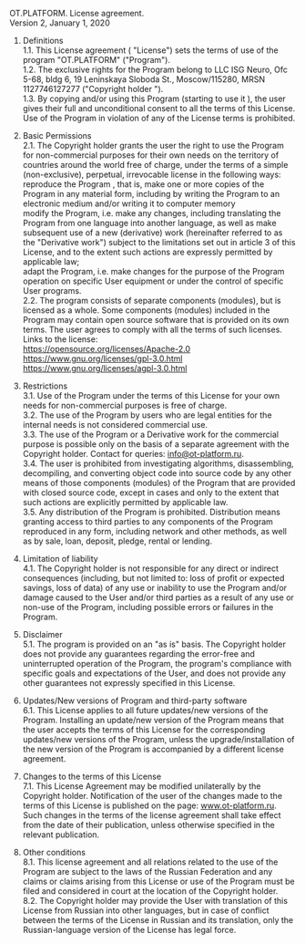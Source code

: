 OT.PLATFORM. License agreement.   
Version 2, January 1, 2020   
1. Definitions  
1.1. This License agreement ( "License") sets the terms of use of the program "OT.PLATFORM" ("Program").  
1.2. The exclusive rights for the Program belong to LLC ISG Neuro, Ofc 5-68, bldg 6, 19 Leninskaya Sloboda St., Moscow/115280, MRSN 1127746127277 ("Copyright holder ").  
1.3. By copying and/or using this Program (starting to use it ), the user gives their full and unconditional  consent to all the terms of this License. Use of the Program in violation of any of the License terms is prohibited.  
2. Basic Permissions  
2.1. The Copyright holder grants the user the right to use the Program for non-commercial purposes for their own needs on the territory of countries around the world free of charge, under the terms of a simple (non-exclusive), perpetual, irrevocable license in the following ways:  
reproduce the Program , that is, make one or more copies of the Program in any material form, including by writing the Program to an electronic medium and/or writing it to computer memory  
modify the Program, i.e. make any changes, including translating the Program from one language into another language, as well as make subsequent use of a new (derivative) work (hereinafter referred to as the "Derivative work") subject to the limitations set out in article 3 of this License, and to the extent such actions are expressly permitted by applicable law;  
adapt the Program, i.e. make changes for the purpose of the Program operation on specific User equipment or under the control of specific User programs.  
2.2. The program consists of separate components (modules), but is licensed as a whole. Some components (modules) included in the Program may contain open source software that is provided on its own terms. The user agrees to comply with all the terms of such licenses.  
Links to the license:  
https://opensource.org/licenses/Apache-2.0  
https://www.gnu.org/licenses/gpl-3.0.html  
https://www.gnu.org/licenses/agpl-3.0.html  
3. Restrictions   
3.1. Use of the Program under the terms of this License for your own needs for non-commercial purposes is free of charge.  
3.2. The use of the Program by users who are legal entities for the internal needs is not considered commercial use.  
3.3. The use of the Program or a Derivative work for the commercial purpose is possible only on the basis of a separate agreement with the Copyright holder. Contact for queries: info@ot-platform.ru.  
3.4. The user is prohibited from investigating algorithms, disassembling, decompiling, and converting object code into source code by any other means of those components (modules) of the Program that are provided with closed source code, except in cases and only to the extent that such actions are explicitly permitted by applicable law.  
3.5. Any distribution of the Program is prohibited. Distribution means granting access to third parties to any components of the Program reproduced in any form, including network and other methods, as well as by sale, loan, deposit, pledge, rental or lending.  
4. Limitation of liability  
4.1. The Copyright holder is not responsible for any direct or indirect consequences (including, but not limited to: loss of profit or expected savings, loss of data) of any use or inability to use the Program and/or damage caused to the User and/or third parties as a result of any use or non-use of the Program, including possible errors or failures in the Program.  
5. Disclaimer   
5.1. The program is provided on an "as is" basis. The Copyright holder does not provide any guarantees regarding the error-free and uninterrupted operation of the Program, the program's compliance with specific goals and expectations of the User, and does not provide any other guarantees not expressly specified in this License.  
6. Updates/New versions of Program and third-party software  
6.1. This License applies to all future updates/new versions of the Program. Installing an update/new version of the Program means that the user accepts the terms of this License for the corresponding updates/new versions of the Program, unless the upgrade/installation of the new version of the Program is accompanied by a different license agreement.  
7. Changes to the terms of this License  
7.1. This License Agreement may be modified unilaterally by the Copyright holder. Notification of the user of the changes made to the terms of this License is published on the page: www.ot-platform.ru.  Such changes in the terms of the license agreement shall take effect from the date of their publication, unless otherwise specified in the relevant publication.  
  
8. Other conditions  
8.1. This license agreement and all relations related to the use of the Program are subject to the laws of the Russian Federation and any claims or claims arising from this License or use of the Program must be filed and considered in court at the location of the Copyright holder.  
8.2. The Copyright holder may provide the User with translation of this License from Russian into other languages, but in case of conflict between the terms of the License in Russian and its translation, only the Russian-language version of the License has legal force.
